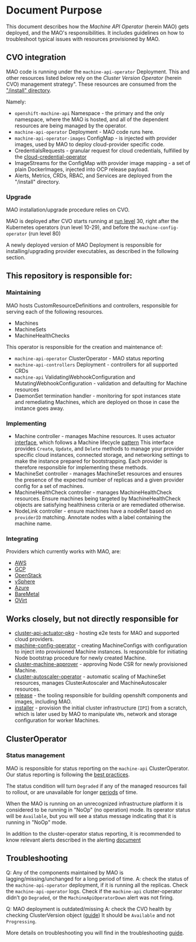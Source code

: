 # Document Purpose

This document describes how the *Machine API Operator* (herein MAO) gets deployed, and the MAO's responsibilities. It includes guidelines on how to troubleshoot typical issues with resources provisioned by MAO.

## CVO integration

MAO code is running under the `machine-api-operator` Deployment. This and other resources listed below rely on the *Cluster Version Operator* (herein CVO) management strategy". These resources are consumed from the ["/install" directory]( https://github.com/openshift/machine-api-operator/tree/master/install).

Namely:
- `openshift-machine-api` Namespace - the primary and the only namespace, where the MAO is hosted, and all of the dependent resources are being managed by the operator.
- `machine-api-operator` Deployment - MAO code runs here.
- `machine-api-operator-images` ConfigMap - is injected with provider images, used by MAO to deploy cloud-provider specific code.
- CredentialsRequests - granular request for cloud credentials, fulfilled by the [cloud-credential-operator](https://github.com/openshift/cloud-credential-operator)
- ImageStreams for the ConfigMap with provider image mapping - a set of plain DockerImages, injected into OCP release payload.
- Alerts, Metrics, CRDs, RBAC, and Services are deployed from the "/install" directory.

### Upgrade

MAO installation/upgrade procedure relies on CVO. 

MAO is deployed after CVO starts running at [run level](https://github.com/openshift/enhancements/blob/master/dev-guide/cluster-version-operator/dev/operators.md#how-do-i-get-added-as-a-special-run-level) 30, right after the Kubernetes operators (run level 10-29), and before the `machine-config-operator` (run level 80)

A newly deployed version of MAO Deployment is responsible for installing/upgrading provider executables, as described in the following section.

## This repository is responsible for:

### Maintaining

MAO hosts CustomResourceDefinitions and controllers, responsible for serving each of the following resources.
- Machines
- MachineSets
- MachineHealthChecks

This operator is responsible for the creation and maintenance of:
- `machine-api-operator` ClusterOperator - MAO status reporting
- `machine-api-controllers` Deployment - controllers for all supported CRDs
- `machine-api` ValidatingWebhookConfiguration and MutatingWebhookConfiguration - validation and defaulting for Machine resources
- DaemonSet termination handler - monitoring for spot instances state and remediating Machines, which are deployed on those in case the instance goes away.

### Implementing

- Machine controller - manages Machine resources. It uses actuator [interface](https://github.com/openshift/machine-api-operator/blob/master/pkg/controller/machine/actuator.go#), which follows a Machine lifecycle [pattern](https://github.com/openshift/enhancements/blob/master/enhancements/machine-api/machine-instance-lifecycle.md) This interface provides `Create`, `Update`, and `Delete` methods to manage your provider specific cloud instances, connected storage, and networking settings to make the instance prepared for bootstrapping. Each provider is therefore responsible for implementing these methods.
- MachineSet controller - manages MachineSet resources and ensures the presence of the expected number of replicas and a given provider config for a set of machines.
- MachineHealthCheck controller - manages MachineHealthCheck resources. Ensure machines being targeted by MachineHealthCheck objects are satisfying healthiness criteria or are remediated otherwise.
- NodeLink controller - ensure machines have a nodeRef based on `providerID` matching. Annotate nodes with a label containing the machine name.

### Integrating 

Providers which currently works with MAO, are:
- [AWS](https://github.com/openshift/cluster-api-provider-aws)
- [GCP](https://github.com/openshift/cluster-api-provider-gcp/)
- [OpenStack](https://github.com/openshift/cluster-api-provider-openstack/)
- [vSphere](https://github.com/openshift/machine-api-operator/tree/master/pkg/controller/vsphere)
- [Azure](https://github.com/openshift/cluster-api-provider-azure)
- [BareMetal](https://github.com/openshift/cluster-api-provider-baremetal/)
- [OVirt](https://github.com/openshift/cluster-api-provider-ovirt)

## Works closely, but not directly responsible for

- [cluster-api-actuator-pkg](https://github.com/openshift/cluster-api-actuator-pkg/) - hosting e2e tests for MAO and supported cloud providers.
- [machine-config-operator](https://github.com/openshift/machine-config-operator) - creating MachineConfigs with configuration to inject into provisioned Machine instances. Is responsible for initiating Node bootstrap procedure for newly created Machine.
- [cluster-machine-approver](https://github.com/openshift/cluster-machine-approver) - approving Node CSR for newly provisioned Machine.
- [cluster-autoscaler-operator](https://github.com/openshift/cluster-autoscaler-operator) - automatic scaling of MachineSet resources, manages ClusterAutoscaler and MachineAutoscaler resources.
- [release](https://github.com/openshift/release) - the tooling responsible for building openshift components and images, including MAO.
- [installer](https://github.com/openshift/installer) - provision the initial cluster infrastructure (`IPI`) from a scratch, which is later used by MAO to manipulate `VMs`, network and storage configuration for worker Machines.

## ClusterOperator

### Status management

MAO is responsible for status reporting on the `machine-api` ClusterOperator. Our status reporting  is following the [best practices](https://github.com/openshift/enhancements/blob/master/dev-guide/cluster-version-operator/dev/clusteroperator.md#conditions).

The status condition will turn `Degraded` if any of the managed resources fail to rollout, or are unavailable for longer [periods](https://github.com/openshift/machine-api-operator/blob/master/pkg/operator/sync.go#L31-L34) of time.

When the MAO is running on an unrecognized infrastructure platform it is
considered to be running in "NoOp" (no operation) mode. Its operator status
will be `Available`, but you will see a status message indicating that it is
running in "NoOp" mode.

In addition to the cluster-operator status reporting, it is recommended to know relevant alerts described in the alerting [document](https://github.com/openshift/machine-api-operator/blob/master/docs/user/Alerts.md)

## Troubleshooting

Q: Any of the components maintained by MAO is lagging/missing/unchanged for a long period of time.
A: check the status of the `machine-api-operator` deployment, if it is running all the replicas. Check the `machine-api-operator` logs. Check if the `machine-api` cluster-operator didn’t go `Degraded`, or the `MachineApiOperatorDown` alert was not firing. 

Q: MAO deployment is outdated/missing
A: check the CVO health by checking ClusterVersion object ([guide](https://github.com/openshift/cluster-version-operator/blob/master/docs/user/status.md)) It should be `Available` and not `Progressing`.

More details on troubleshooting you will find in the troubleshooting [guide](https://github.com/openshift/machine-api-operator/blob/master/docs/user/TroubleShooting.md).
